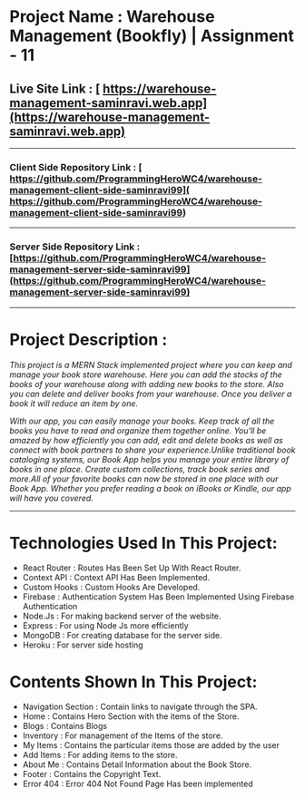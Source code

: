 # Project Name : Warehouse Management (Bookfly) | Assignment - 11

## Live Site Link : [ https://warehouse-management-saminravi.web.app](https://warehouse-management-saminravi.web.app)

---

### Client Side Repository Link : [ https://github.com/ProgrammingHeroWC4/warehouse-management-client-side-saminravi99]( https://github.com/ProgrammingHeroWC4/warehouse-management-client-side-saminravi99)

---

### Server Side Repository Link : [https://github.com/ProgrammingHeroWC4/warehouse-management-server-side-saminravi99](https://github.com/ProgrammingHeroWC4/warehouse-management-server-side-saminravi99)

---

# Project Description :

*This project is a MERN Stack implemented project where you can keep and manage your book store warehouse. Here you can add the stocks of the books of your warehouse along with adding new books to the store. Also you can delete and deliver books from your warehouse. Once you deliver a book it will reduce an item by one.*

*With our app, you can easily manage your books. Keep track of all the books you have to read and organize them together online. You'll be amazed by how efficiently you can add, edit and delete books as well as connect with book partners to share your experience.Unlike traditional book cataloging systems, our Book App helps you manage your entire library of books in one place. Create custom collections, track book series and more.All of your favorite books can now be stored in one place with our Book App. Whether you prefer reading a book on iBooks or Kindle, our app will have you covered.*

---

# Technologies Used In This Project:

- React Router : Routes Has Been Set Up With React Router.
- Context API : Context API Has Been Implemented.
- Custom Hooks : Custom Hooks Are Developed.
- Firebase : Authentication System Has Been Implemented Using Firebase Authentication
- Node.Js : For making backend server of the website.
- Express : For using Node Js more efficiently
- MongoDB : For creating database for the server side.
- Heroku : For server side hosting


# Contents Shown In This Project:

- Navigation Section : Contain links to navigate through the SPA.
- Home : Contains Hero Section with the items of the Store.
- Blogs : Contains Blogs
- Inventory : For management of the Items of the store.
- My Items : Contains the particular items  those are added by the user
- Add Items : For adding items to the store.
- About Me : Contains Detail Information about the Book Store.
- Footer : Contains the Copyright Text.
- Error 404 : Error 404 Not Found Page Has been implemented
